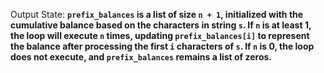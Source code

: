 Output State: **`prefix_balances` is a list of size `n + 1`, initialized with the cumulative balance based on the characters in string `s`. If `n` is at least 1, the loop will execute `n` times, updating `prefix_balances[i]` to represent the balance after processing the first `i` characters of `s`. If `n` is 0, the loop does not execute, and `prefix_balances` remains a list of zeros.**